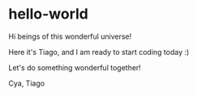 # hello-world
Hi beings of this wonderful universe!

Here it's Tiago, and I am ready to start coding today :)

Let's do something wonderful together!

Cya,
Tiago
